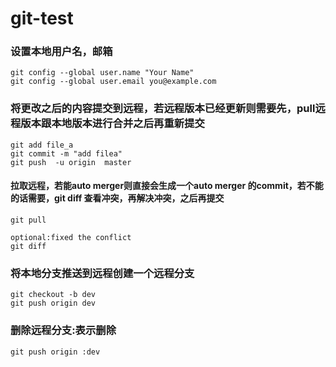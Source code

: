 # git-test

### 设置本地用户名，邮箱
```
git config --global user.name "Your Name"
git config --global user.email you@example.com
```


### 将更改之后的内容提交到远程，若远程版本已经更新则需要先，pull远程版本跟本地版本进行合并之后再重新提交
```
git add file_a 
git commit -m "add filea"
git push  -u origin  master
```


#### 拉取远程，若能auto merger则直接会生成一个auto merger 的commit，若不能的话需要，git diff 查看冲突，再解决冲突，之后再提交
```
git pull

optional:fixed the conflict
git diff
```

### 将本地分支推送到远程创建一个远程分支
```
git checkout -b dev
git push origin dev
```

### 删除远程分支:表示删除
```
git push origin :dev
```



